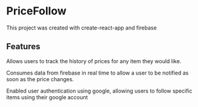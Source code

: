 # PriceFollow

This project was created with create-react-app and firebase

## Features

Allows users to track the history of prices for any item they would like.

Consumes data from firebase in real time to allow a user to be notified as soon as the price changes.

Enabled user authentication using google, allowing users to follow specific items using their google account
